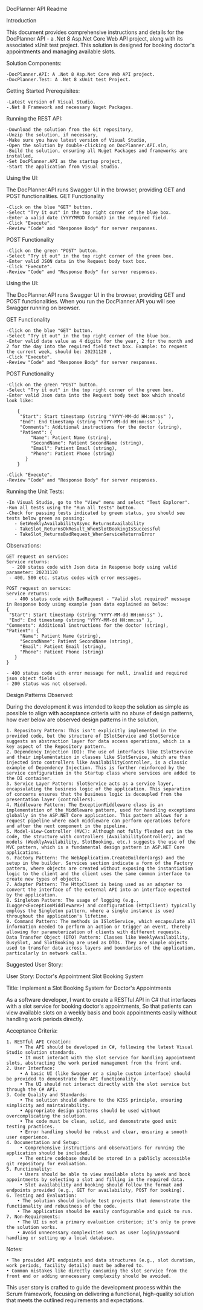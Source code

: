 DocPlanner API Readme

Introduction

This document provides comprehensive instructions and details for the DocPlanner API - a .Net 8 Asp.Net Core Web API project, along with its associated xUnit test project. This solution is designed for booking doctor's appointments and managing available slots.

Solution Components:

    -DocPlanner.API: A .Net 8 Asp.Net Core Web API project.
    -DocPlanner.Test: A .Net 8 xUnit test Project.

Getting Started
Prerequisites:

    -Latest version of Visual Studio.
    -.Net 8 Framework and necessary Nuget Packages.

Running the REST API:

    -Download the solution from the Git repository,
    -Unzip the solution, if necessary,
    -Make sure you have latest version of Visual Studio,
    -Open the solution by double-clicking on DocPlanner.API.sln,
    -Build the solution, ensuring all Nuget Packages and frameworks are installed,
    -Set DocPlanner.API as the startup project,
    -Start the application from Visual Studio.

Using the UI:

The DocPlanner.API runs Swagger UI in the browser, providing GET and POST functionalities.
GET Functionality

    -Click on the blue "GET" button.
    -Select "Try it out" in the top right corner of the blue box.
    -Enter a valid date (YYYYMMDD format) in the required field.
    -Click "Execute".
    -Review "Code" and "Response Body" for server responses.

POST Functionality

    -Click on the green "POST" button.
    -Select "Try it out" in the top right corner of the green box.
    -Enter valid JSON data in the Request body text box.
    -Click "Execute".
    -Review "Code" and "Response Body" for server responses.
Using the UI:

The DocPlanner.API runs Swagger UI in the browser, providing GET and POST functionalities. 
When you run the DocPlanner.API you will see Swagger running on browser.

GET Functionality

    -Click on the blue "GET" button.
    -Select "Try it out" in the top right corner of the blue box.
    -Enter valid date value as 4 digits for the year, 2 for the month and 2 for the day into the required field text box. Example: to request the current week, should be: 20231120 ,
    -Click "Execute".
    -Review "Code" and "Response Body" for server responses.

POST Functionality

    -Click on the green "POST" button.
    -Select "Try it out" in the top right corner of the green box.
    -Enter valid Json data into the Request body text box which should look like:

        {
         "Start": Start timestamp (string "YYYY-MM-dd HH:mm:ss" ),
         "End": End timestamp (string "YYYY-MM-dd HH:mm:ss" ),
         "Comments": Additional instructions for the doctor (string),
         "Patient": {
             "Name": Patient Name (string),
             "SecondName": Patient SecondName (string),
             "Email": Patient Email (string),
             "Phone": Patient Phone (string)
           }
        }

    -Click "Execute".
    -Review "Code" and "Response Body" for server responses.

Running the Unit Tests:

    -In Visual Studio, go to the "View" menu and select "Test Explorer".
    -Run all tests using the "Run all tests" button.
    -Check for passing tests indicated by green status, you should see tests below green as passing:
       - GetWeeklyAvailabilityAsync_ReturnsAvailability
	   - TakeSlot_ReturnsOkResult_WhenSlotBookingIsSuccessful
	   - TakeSlot_ReturnsBadRequest_WhenServiceReturnsError

Observations:

    GET request on service:
    Service returns:
      - 200 status code with Json data in Response body using valid parameter: 20231120 
     - 400, 500 etc. status codes with error messages.

    POST request on service:
    Service returns:
       - 400 status code with BadRequest - "Valid slot required" message in Response body using example json data explained as below:
    {
     "Start": Start timestamp (string "YYYY-MM-dd HH:mm:ss" ),
     "End": End timestamp (string "YYYY-MM-dd HH:mm:ss" ),
    "Comments": Additional instructions for the doctor (string),
    "Patient": {
         "Name": Patient Name (string),
         "SecondName": Patient SecondName (string),
         "Email": Patient Email (string),
         "Phone": Patient Phone (string)
       }
    }

    - 400 status code with error message for null, invalid and required json object fields
    - 200 status was not observed.

Design Patterns Observed:

During the development it was intended to keep the solution as simple as possible to align with acceptance criteria with no abuse of design patterns, how ever below are observed design patterns in the solution,

    1. Repository Pattern: This isn't explicitly implemented in the provided code, but the structure of ISlotService and SlotService suggests an abstraction layer for data access operations, which is a key aspect of the Repository pattern.
    2. Dependency Injection (DI): The use of interfaces like ISlotService and their implementation in classes like SlotService, which are then injected into controllers like AvailabilityController, is a classic example of Dependency Injection. This is further reinforced by the service configuration in the Startup class where services are added to the DI container.
    3. Service Layer Pattern: SlotService acts as a service layer, encapsulating the business logic of the application. This separation of concerns ensures that the business logic is decoupled from the presentation layer (controllers).
    4. Middleware Pattern: The ExceptionMiddleware class is an implementation of the Middleware pattern, used for handling exceptions globally in the ASP.NET Core application. This pattern allows for a request pipeline where each middleware can perform operations before and after the next component in the pipeline.
    5. Model-View-Controller (MVC): Although not fully fleshed out in the code, the structure with controllers (AvailabilityController), and models (WeeklyAvailability, SlotBooking, etc.) suggests the use of the MVC pattern, which is a fundamental design pattern in ASP.NET Core applications.
    6. Factory Pattern: The WebApplication.CreateBuilder(args) and the setup in the builder. Services section indicate a form of the Factory pattern, where objects are created without exposing the instantiation logic to the client and the client uses the same common interface to create new types of objects.
    7. Adapter Pattern: The HttpClient is being used as an adapter to convert the interface of the external API into an interface expected by the application.
    8. Singleton Pattern: The usage of logging (e.g., ILogger<ExceptionMiddleware>) and configuration (HttpClient) typically employs the Singleton pattern, where a single instance is used throughout the application's lifetime.
    9. Command Pattern: The methods in ISlotService, which encapsulate all information needed to perform an action or trigger an event, thereby allowing for parameterization of clients with different requests.
    Data Transfer Object (DTO) Pattern: Classes like WeeklyAvailability, BusySlot, and SlotBooking are used as DTOs. They are simple objects used to transfer data across layers and boundaries of the application, particularly in network calls.


Suggested User Story:

User Story: Doctor's Appointment Slot Booking System

Title: Implement a Slot Booking System for Doctor's Appointments

As a software developer,
I want to create a RESTful API in C# that interfaces with a slot service for booking doctor's appointments,
So that patients can view available slots on a weekly basis and book appointments easily without handling work periods directly.

Acceptance Criteria:

    1. RESTful API Creation:
         • The API should be developed in C#, following the latest Visual Studio solution standards.
         • It must interact with the slot service for handling appointment slots, abstracting the work period management from the front end.
    2. User Interface:
         • A basic UI (like Swagger or a simple custom interface) should be provided to demonstrate the API functionality.
         • The UI should not interact directly with the slot service but through the C# API.
    3. Code Quality and Standards:
         • The solution should adhere to the KISS principle, ensuring simplicity and maintainability.
         • Appropriate design patterns should be used without overcomplicating the solution.
         • The code must be clean, solid, and demonstrate good unit testing practices.
         • Error handling should be robust and clear, ensuring a smooth user experience.
    4. Documentation and Setup:
         • Comprehensive instructions and observations for running the application should be included.
         • The entire codebase should be stored in a publicly accessible git repository for evaluation.
    5. Functionality:
         • Users should be able to view available slots by week and book appointments by selecting a slot and filling in the required data.
         • Slot availability and booking should follow the format and endpoints provided (e.g., GET for availability, POST for booking).
    6. Testing and Evaluation:
        • The solution should include test projects that demonstrate the functionality and robustness of the code.
        • The application should be easily configurable and quick to run.
    7. Non-Requirements:
        • The UI is not a primary evaluation criterion; it’s only to prove the solution works.
        • Avoid unnecessary complexities such as user login/password handling or setting up a local database.

Notes:

    • The provided API endpoints and data structures (e.g., slot duration, work periods, facility details) must be adhered to.
    • Common mistakes like directly consuming the slot service from the front end or adding unnecessary complexity should be avoided.

This user story is crafted to guide the development process within the Scrum framework, focusing on delivering a functional, high-quality solution that meets the outlined requirements and expectations.

